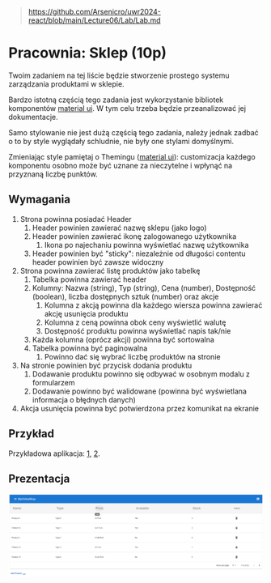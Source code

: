 
>https://github.com/Arsenicro/uwr2024-react/blob/main/Lecture06/Lab/Lab.md

# Pracownia: Sklep (10p)

Twoim zadaniem na tej liście będzie stworzenie prostego systemu zarządzania produktami w sklepie.

Bardzo istotną częścią tego zadania jest wykorzystanie bibliotek komponentów [material ui](https://mui.com/material-ui/). W tym celu trzeba będzie przeanalizować jej dokumentacje.

Samo stylowanie nie jest dużą częścią tego zadania, należy jednak zadbać o to by style wyglądały schludnie, nie były one stylami domyślnymi.

Zmieniając style pamiętaj o Themingu ([material ui](https://mui.com/material-ui/customization/theming/)): customizacja każdego komponentu osobno może być uznane za nieczytelne i wpłynąć na przyznaną liczbę punktów.

## Wymagania

1. Strona powinna posiadać Header
   1. Header powinien zawierać nazwę sklepu (jako logo)
   2. Header powinien zawierać ikonę zalogowanego użytkownika
      1. Ikona po najechaniu powinna wyświetlać nazwę użytkownika
   3. Header powinien być "sticky": niezależnie od długości contentu header powinien być zawsze widoczny
2. Strona powinna zawierać listę produktów jako tabelkę
   1. Tabelka powinna zawierać header
   2. Kolumny: Nazwa (string), Typ (string), Cena (number), Dostępność (boolean), liczba dostępnych sztuk (number) oraz akcje
      1. Kolumna z akcją powinna dla każdego wiersza powinna zawierać akcję usunięcia produktu
      2. Kolumna z ceną powinna obok ceny wyświetlić walutę
      3. Dostępność produktu powinna wyświetlać napis tak/nie
   3. Każda kolumna (oprócz akcji) powinna być sortowalna
   4. Tabelka powinna być paginowalna
      1. Powinno dać się wybrać liczbę produktów na stronie
3. Na stronie powinien być przycisk dodania produktu
   1. Dodawanie produktu powinno się odbywać w osobnym modalu z formularzem
   2. Dodawanie powinno być walidowane (powinna być wyświetlana informacja o błędnych danych)
4. Akcja usunięcia powinna być potwierdzona przez komunikat na ekranie

## Przykład

Przykładowa aplikacja: [1](images/1.png), [2](images/2.png).

## Prezentacja
![photo](photo.png)